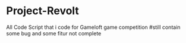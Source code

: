 # Project-Revolt
All Code Script that i code for Gameloft game competition
#still contain some bug and some fitur not complete

